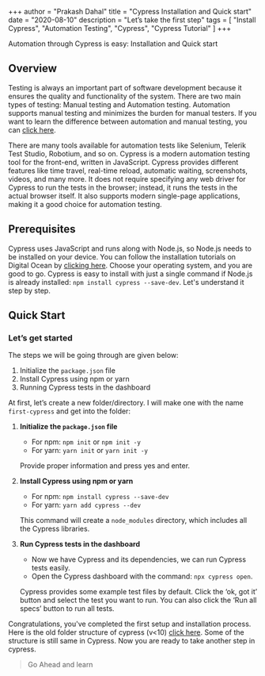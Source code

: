 +++
author = "Prakash Dahal"
title = "Cypress Installation and Quick start"
date = "2020-08-10"
description = "Let’s take the first step"
tags = [
    "Install Cypress",
    "Automation Testing",
    "Cypress",
    "Cypress Tutorial"
    ]
+++

Automation through Cypress is easy: Installation and Quick start <!--more-->

## Overview

Testing is always an important part of software development because it ensures the quality and functionality of the system. There are two main types of testing: Manual testing and Automation testing. Automation supports manual testing and minimizes the burden for manual testers. If you want to learn the difference between automation and manual testing, you can 
<a href="https://medium.com/@testautomation/the-difference-between-manual-automated-testing-b3230fa8d94d#:~:text=Automated%20testing%20is%20a%20method,behavior%20and%20creating%20test%20reports.&text=In%20other%20words%2C%20automated%20testing,and%20efficiency%20of%20software%20testing." target="_blank">click here</a>.

There are many tools available for automation tests like Selenium, Telerik Test Studio, Robotium, and so on. Cypress is a modern automation testing tool for the front-end, written in JavaScript. Cypress provides different features like time travel, real-time reload, automatic waiting, screenshots, videos, and many more. It does not require specifying any web driver for Cypress to run the tests in the browser; instead, it runs the tests in the actual browser itself. It also supports modern single-page applications, making it a good choice for automation testing.

## Prerequisites

Cypress uses JavaScript and runs along with Node.js, so Node.js needs to be installed on your device. You can follow the installation tutorials on Digital Ocean by <a href="https://www.digitalocean.com/community/tutorials?q=Install+Node" target="_blank">clicking here</a>. Choose your operating system, and you are good to go. Cypress is easy to install with just a single command if Node.js is already installed: `npm install cypress --save-dev`. Let's understand it step by step.

## Quick Start

### Let’s get started

The steps we will be going through are given below:

1. Initialize the `package.json` file
2. Install Cypress using npm or yarn
3. Running Cypress tests in the dashboard

At first, let’s create a new folder/directory. I will make one with the name `first-cypress` and get into the folder:

1. **Initialize the `package.json` file**

   - For npm: `npm init` or `npm init -y`
   - For yarn: `yarn init` or `yarn init -y`

   Provide proper information and press yes and enter.

2. **Install Cypress using npm or yarn**

   - For npm: `npm install cypress --save-dev`
   - For yarn: `yarn add cypress --dev`

   This command will create a `node_modules` directory, which includes all the Cypress libraries.

3. **Run Cypress tests in the dashboard**

   - Now we have Cypress and its dependencies, we can run Cypress tests easily.
   - Open the Cypress dashboard with the command: `npx cypress open`.

   Cypress provides some example test files by default. Click the ‘ok, got it’ button and select the test you want to run. You can also click the ‘Run all specs’ button to run all tests.

Congratulations, you've completed the first setup and installation process.
Here is the old folder structure of cypress (v<10) <a href="https://medium.com/@dahalprakash1720/automation-through-cypress-is-easy-folder-structure-8cc8ea384b23" target="_blank">click here</a>. Some of the structure is still same in Cypress. Now you are ready to take another step in cypress.

> Go Ahead and learn
